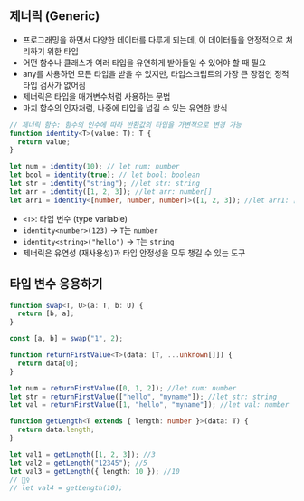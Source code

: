 ## 제너릭 (Generic)

- 프로그래밍을 하면서 다양한 데이터를 다루게 되는데, 이 데이터들을 안정적으로 처리하기 위한 타입
- 어떤 함수나 클래스가 여러 타입을 유연하게 받아들일 수 있어야 할 때 필요
- any를 사용하면 모든 타입을 받을 수 있지만, 타입스크립트의 가장 큰 장점인 정적 타입 검사가 없어짐
- 제너릭은 타입을 매개변수처럼 사용하는 문법
- 마치 함수의 인자처럼, 나중에 타입을 넘길 수 있는 유연한 방식

```ts
// 제너릭 함수: 함수의 인수에 따라 반환값의 타입을 가변적으로 변경 가능
function identity<T>(value: T): T {
  return value;
}

let num = identity(10); // let num: number
let bool = identity(true); // let bool: boolean
let str = identity("string"); //let str: string
let arr = identity([1, 2, 3]); //let arr: number[]
let arr1 = identity<[number, number, number]>([1, 2, 3]); //let arr1: [number, number, number]
```

- `<T>`: 타입 변수 (type variable)
- `identity<number>(123)` -> `T`는 `number`
- `identity<string>("hello")` -> `T`는 `string`
- 제너릭은 유연성 (재사용성)과 타입 안정성을 모두 챙길 수 있는 도구
  <br/>

## 타입 변수 응용하기

```ts
function swap<T, U>(a: T, b: U) {
  return [b, a];
}

const [a, b] = swap("1", 2);
```

```ts
function returnFirstValue<T>(data: [T, ...unknown[]]) {
  return data[0];
}

let num = returnFirstValue([0, 1, 2]); //let num: number
let str = returnFirstValue(["hello", "myname"]); //let str: string
let val = returnFirstValue([1, "hello", "myname"]); //let val: number
```

```ts
function getLength<T extends { length: number }>(data: T) {
  return data.length;
}

let val1 = getLength([1, 2, 3]); //3
let val2 = getLength("12345"); //5
let val3 = getLength({ length: 10 }); //10
// 🙅‍♀️
// let val4 = getLength(10);
```
